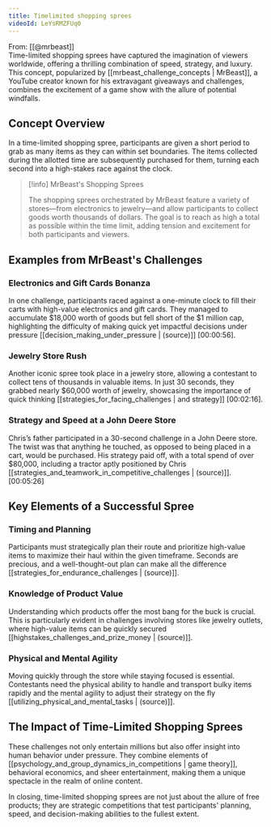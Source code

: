 ```yaml
---
title: Timelimited shopping sprees
videoId: LeYsRMZFUq0
---
```


From: [[@mrbeast]] <br/> 
Time-limited shopping sprees have captured the imagination of viewers worldwide, offering a thrilling combination of speed, strategy, and luxury. This concept, popularized by [[mrbeast_challenge_concepts | MrBeast]], a YouTube creator known for his extravagant giveaways and challenges, combines the excitement of a game show with the allure of potential windfalls.

## Concept Overview

In a time-limited shopping spree, participants are given a short period to grab as many items as they can within set boundaries. The items collected during the allotted time are subsequently purchased for them, turning each second into a high-stakes race against the clock.

> [!info] MrBeast's Shopping Sprees
> 
> The shopping sprees orchestrated by MrBeast feature a variety of stores—from electronics to jewelry—and allow participants to collect goods worth thousands of dollars. The goal is to reach as high a total as possible within the time limit, adding tension and excitement for both participants and viewers.

## Examples from MrBeast's Challenges

### Electronics and Gift Cards Bonanza

In one challenge, participants raced against a one-minute clock to fill their carts with high-value electronics and gift cards. They managed to accumulate $18,000 worth of goods but fell short of the $1 million cap, highlighting the difficulty of making quick yet impactful decisions under pressure [[decision_making_under_pressure | (source)]] <a class="yt-timestamp" data-t="00:00:56">[00:00:56]</a>.

### Jewelry Store Rush

Another iconic spree took place in a jewelry store, allowing a contestant to collect tens of thousands in valuable items. In just 30 seconds, they grabbed nearly $60,000 worth of jewelry, showcasing the importance of quick thinking [[strategies_for_facing_challenges | and strategy]] <a class="yt-timestamp" data-t="00:02:16">[00:02:16]</a>.

### Strategy and Speed at a John Deere Store

Chris’s father participated in a 30-second challenge in a John Deere store. The twist was that anything he touched, as opposed to being placed in a cart, would be purchased. His strategy paid off, with a total spend of over $80,000, including a tractor aptly positioned by Chris [[strategies_and_teamwork_in_competitive_challenges | (source)]]. <a class="yt-timestamp" data-t="00:05:26">[00:05:26]</a>

## Key Elements of a Successful Spree

### Timing and Planning

Participants must strategically plan their route and prioritize high-value items to maximize their haul within the given timeframe. Seconds are precious, and a well-thought-out plan can make all the difference [[strategies_for_endurance_challenges | (source)]].

### Knowledge of Product Value

Understanding which products offer the most bang for the buck is crucial. This is particularly evident in challenges involving stores like jewelry outlets, where high-value items can be quickly secured [[highstakes_challenges_and_prize_money | (source)]].

### Physical and Mental Agility

Moving quickly through the store while staying focused is essential. Contestants need the physical ability to handle and transport bulky items rapidly and the mental agility to adjust their strategy on the fly [[utilizing_physical_and_mental_tasks | (source)]].

## The Impact of Time-Limited Shopping Sprees

These challenges not only entertain millions but also offer insight into human behavior under pressure. They combine elements of [[psychology_and_group_dynamics_in_competitions | game theory]], behavioral economics, and sheer entertainment, making them a unique spectacle in the realm of online content.

In closing, time-limited shopping sprees are not just about the allure of free products; they are strategic competitions that test participants' planning, speed, and decision-making abilities to the fullest extent.